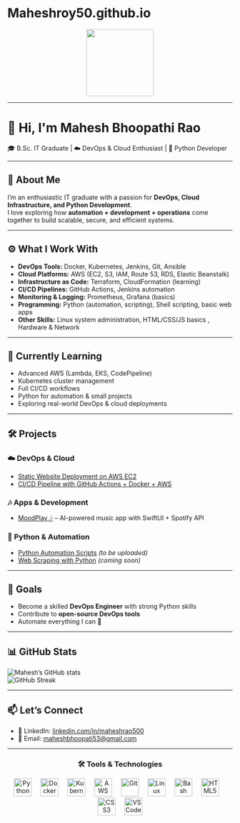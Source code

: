 # Maheshroy50.github.io
<div align="center">
  <img height="150" src="https://media.giphy.com/media/M9gbBd9nbDrOTu1Mqx/giphy.gif" />
</div>

---

# 👋 Hi, I'm Mahesh Bhoopathi Rao  
🎓 B.Sc. IT Graduate | ☁️ DevOps & Cloud Enthusiast | 🐍 Python Developer  

---

## 🚀 About Me  
I’m an enthusiastic IT graduate with a passion for **DevOps, Cloud Infrastructure, and Python Development**.  
I love exploring how **automation + development + operations** come together to build scalable, secure, and efficient systems.  

---

## ⚙️ What I Work With  
- **DevOps Tools:** Docker, Kubernetes, Jenkins, Git, Ansible  
- **Cloud Platforms:** AWS (EC2, S3, IAM, Route 53, RDS, Elastic Beanstalk)  
- **Infrastructure as Code:** Terraform, CloudFormation (learning)  
- **CI/CD Pipelines:** GitHub Actions, Jenkins automation  
- **Monitoring & Logging:** Prometheus, Grafana (basics)  
- **Programming:** Python (automation, scripting), Shell scripting, basic web apps  
- **Other Skills:** Linux system administration, HTML/CSS/JS basics , Hardware & Network 

---

## 🧠 Currently Learning  
- Advanced AWS (Lambda, EKS, CodePipeline)  
- Kubernetes cluster management  
- Full CI/CD workflows  
- Python for automation & small projects  
- Exploring real-world DevOps & cloud deployments  

---

## 🛠 Projects  
### ☁️ DevOps & Cloud  
- [Static Website Deployment on AWS EC2](https://github.com/Maheshroy50/aws-ec2-static-site-deployment)  
- [CI/CD Pipeline with GitHub Actions + Docker + AWS](https://github.com/Maheshroy50/ci-cd-pipeline)  

### 🎶 Apps & Development  
- [MoodPlay 🎶](https://github.com/Maheshroy50/MoodPlay) – AI-powered music app with SwiftUI + Spotify API  

### 🐍 Python & Automation  
- [Python Automation Scripts](#) *(to be uploaded)*  
- [Web Scraping with Python](#) *(coming soon)*  

---

## 🎯 Goals  
- Become a skilled **DevOps Engineer** with strong Python skills  
- Contribute to **open-source DevOps tools**  
- Automate everything I can 🚀  

---

## 📊 GitHub Stats  
![Mahesh’s GitHub stats](https://github-readme-stats.vercel.app/api?username=Maheshroy50&show_icons=true&theme=radical)  
![GitHub Streak](https://streak-stats.demolab.com?user=Maheshroy50&theme=radical)  

---

## 📫 Let’s Connect  
- 💼 LinkedIn: [linkedin.com/in/maheshrao500](https://www.linkedin.com/in/maheshrao500)  
- 📧 Email: maheshbhoopati53@gmail.com  

---

<div align="center">
  <h3>🛠 Tools & Technologies</h3>
</div>

<div align="center">
  <img src="https://cdn.jsdelivr.net/gh/devicons/devicon/icons/python/python-original-wordmark.svg" height="40" alt="Python" />
  <img width="12" />
  <img src="https://cdn.jsdelivr.net/gh/devicons/devicon/icons/docker/docker-plain-wordmark.svg" height="40" alt="Docker" />
  <img width="12" />
  <img src="https://cdn.jsdelivr.net/gh/devicons/devicon/icons/kubernetes/kubernetes-plain.svg" height="40" alt="Kubernetes" />
  <img width="12" />
  <img src="https://cdn.jsdelivr.net/gh/devicons/devicon/icons/amazonwebservices/amazonwebservices-original-wordmark.svg" height="40" alt="AWS" />
  <img width="12" />
  <img src="https://cdn.jsdelivr.net/gh/devicons/devicon/icons/git/git-plain-wordmark.svg" height="40" alt="Git" />
  <img width="12" />
  <img src="https://cdn.jsdelivr.net/gh/devicons/devicon/icons/linux/linux-original.svg" height="40" alt="Linux" />
  <img width="12" />
  <img src="https://cdn.jsdelivr.net/gh/devicons/devicon/icons/bash/bash-original.svg" height="40" alt="Bash" />
  <img width="12" />
  <img src="https://cdn.jsdelivr.net/gh/devicons/devicon/icons/html5/html5-original-wordmark.svg" height="40" alt="HTML5" />
  <img width="12" />
  <img src="https://cdn.jsdelivr.net/gh/devicons/devicon/icons/css3/css3-original-wordmark.svg" height="40" alt="CSS3" />
  <img width="12" />
  <img src="https://cdn.jsdelivr.net/gh/devicons/devicon/icons/vscode/vscode-original.svg" height="40" alt="VS Code" />
</div>
